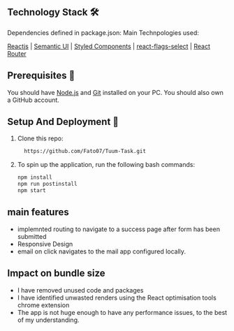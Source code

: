 ## Technology Stack 🛠️

Dependencies defined in package.json:
Main Technpologies used:

[Reactjs](https://reactjs.org/)
| [Semantic UI](https://getbootstrap.com/)
| [Styled Components](https://styled-components.com/)
| [react-flags-select](https://www.npmjs.com/package/react-flags-select)
| [React Router](https://reactrouter.com/)

## Prerequisites 🍪
You should have [Node.js](https://nodejs.org/en/) and [Git](https://git-scm.com/) installed on your PC. You should also own a GitHub account.

## Setup And Deployment 🔧

1. Clone this repo:

   ```bash
     https://github.com/Fato07/Tuum-Task.git
   ```

2. To spin up the application, run the following bash commands:

   ```bash
   npm install
   npm run postinstall
   npm start
   ```

## main features

- implemnted routing to navigate to a success page after form has been submitted
- Responsive Design
- email on click navigates to the mail app configured locally.

## Impact on bundle size

- I have removed unused code and packages
- I have identified unwasted renders using the React optimisation tools chrome extension
- The app is not huge enough to have any performance issues, to the best of my understanding.

